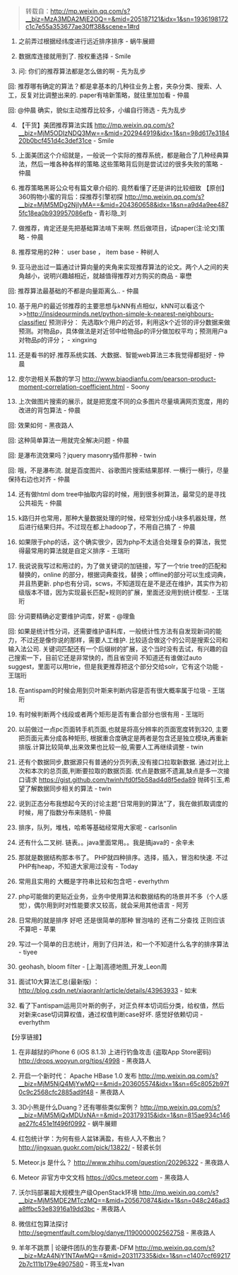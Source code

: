 > 转载自：<http://mp.weixin.qq.com/s?__biz=MzA3MDA2MjE2OQ==&mid=205187121&idx=1&sn=1936198172c1c7e55a353677ae30ff38&scene=1#rd>

1. 之前弄过根据经纬度进行远近排序排序 - 蜗牛展翅

2. 数据库连接就用到了. 按权重选择 - Smile

3. 问: 你们的推荐算法都是怎么做的啊 - 先为乱步

回: 推荐哪有确定的算法？都是拿基本的几种往业务上套，夹杂分类、搜索、人工，反复对比调整出来的. paper有啥新策略，就往里加加看 - 仲晨

回: @仲晨 确实，貌似主动推荐比较多，小编自行筛选 - 先为乱步

4. 【干货】美团推荐算法实践 http://mp.weixin.qq.com/s?__biz=MjM5ODIzNDQ3Mw==&mid=202944919&idx=1&sn=98d617e318420b0bcf451d4c3def31ce - Smile

5. 上面美团这个介绍就是，一般说一个实际的推荐系统，都是融合了几种经典算法，然后一堆各种各样的策略.这些策略背后则是尝试过的很多失败的策略 - 仲晨

6. 推荐策略黑哥公众号有篇文章介绍的. 竟然看懂了还是讲的比较细致 
【原创】360购物小蜜的背后：探推荐引擎初探 http://mp.weixin.qq.com/s?__biz=MjM5MDg2NjIyMA==&mid=204360658&idx=1&sn=a9d4a9ee4875fc18ea0b939957086efb - 青衫隐_刘

7. 做推荐，肯定还是先把基础算法啃下来啊. 然后做项目，试paper(注:论文)策略 - 仲晨

8. 推荐常用的2种： user base ， item base - 种树人

9. 亚马逊出过一篇通过计算向量的夹角来实现推荐算法的论文。两个人之间的夹角越小，说明兴趣越相近，就越值得推荐对方购买的商品 - 辜懋

回: 推荐算法最基础的不都是向量距离么.. - 仲晨

10. 基于用户的最近邻推荐的主要思想与kNN有点相似，kNN可以看这个>>http://insideourminds.net/python-simple-k-nearest-neighbours-classifier/ 
预测评分： 先选取k个用户的近邻，利用这k个近邻的评分数据来做预测。对物品p，具体做法是对近邻中给物品p的评分做加权平均；预测用户a对物品p的评分； - xingxing

11. 还是看书的好.推荐系统实践、大数据、智能web算法三本我觉得都挺好 - 仲晨

12. 皮尔逊相关系数的学习 http://www.biaodianfu.com/pearson-product-moment-correlation-coefficient.html - Soony

13. 上次做图片搜索的展示，就是把宽度不同的众多图片尽量填满网页宽度，用的改进的背包算法 - 仲晨

回: 效果如何 - 黑夜路人

回: 这种简单算法一用就完全解决问题 - 仲晨

回: 是瀑布流效果吗？jquery masonry插件那种 - twin

回: 哦，不是瀑布流. 就是百度图片、谷歌图片搜索结果那样. 一横行一横行，尽量保持右边也对齐 - 仲晨

14. 还有做html dom tree中抽取内容的时候，用到很多树算法，最常见的是寻找公共祖先 - 仲晨

15. k路归并也常用，那种大量数据处理的时候，经常划分成小块多机器处理，然后进行结果归并。不过现在都上hadoop了，不用自己搞了 - 仲晨

16. 如果限于php的话，这个确实很少，因为php不太适合处理复杂的算法，我觉得最常用的算法就是自定义排序 - 王瑞珩

17. 我说说我写过和用过的，为了做关键词的加链接，写了一个trie tree的匹配和替换的，online 的部分，根据词典查找，替换；offline的部分可以生成词典，并且热更新.
php也有分词，scws，不知道现在是不是还在维护，其实作为初级版本不错，因为实现最长匹配+规则的扩展，里面还没用到统计模型. - 王瑞珩

回: 分词要精确必定要维护词库，好累 - @理鱼

回: 如果是统计性分词，还需要维护语料库，一般统计性方法有自发现新词的能力，不过还是像你说的那样，需要人工维护.
比较适合做这个的公司是搜索公司和输入法公司.
关键词匹配还有一个后缀树的扩展，这个当时没有去试，有兴趣的自己搜索一下，目前它还是非常快的，而且省空间
不知道还有谁做过auto suggest，里面可以用trie，但是我更推荐把这个部分交给solr，它有这个功能 - 王瑞珩

18. 在antispam的时候会用到贝叶斯来判断内容是否有很大概率属于垃圾 - 王瑞珩

19. 有时候判断两个线段或者两个矩形是否有重合部分也很有用 - 王瑞珩

20. 以前做过一点pc页面转手机页面,也就是将高分辨率的页面宽度转到320, 主要把页面元素分成各种矩形, 根据重合度确定是两者是包含还是独立模块,再重新排版.计算比较简单,出来效果也比较一般,需要人工再继续调整 - twin

21. 还有个数据同步,数据源只有普通的分页列表,没有接口拉取新数据. 通过对比上次和本次的总页面,判断要拉取的数据页面. 优点是数据不遗漏,缺点是多一次接口请求
https://gist.github.com/twinh/fd0f5b58ad4d8f5eda89
抛砖引玉,希望了解数据同步相关的算法 - twin

22. 说到正态分布我想起今天的讨论主题“日常用到的算法”了，我在做抓取调度的时候，用了指数分布来随机 - 仲晨

23. 排序，队列，堆栈，哈希等基础经常用大家呢 - carlsonlin

24. 还有什么二叉树. 链表。。java里面常用。。我是搞java的 - 余辛未

25. 那就是数据结构那本书了。 PHP就四种排序。选择，插入，冒泡和快速. 不过PHP有heap，不知道大家用过没有 - Today

26. 常用且实用的 大概是字符串比较和包含吧 - everhythm

27. php可能做的更贴近业务，业务中使用算法和数据结构的场景并不多（个人感觉），偶尔用到时对性能要求又较高，就会采用其他语言 - 阿芳

28. 日常用的就是排序  好吧 还是很简单的那种  冒泡啥的   还有二分查找 正则应该不算吧 - 苹果

29. 写过一个简单的日志统计，用到了归并法，和一个不知道什么名字的排序算法 - tiyee

30. geohash, bloom filter - [上海]高德地图_开发_Leon周

31. 面试10大算法汇总(最新版) ： http://blog.csdn.net/xiaoranlr/article/details/43963933 - 如末

32. 看了下antispam运用贝叶斯的例子，对正负样本切词后分类，给权值，然后对新来case切词算权值，通过权值判断case好坏. 感觉好依赖切词 - everhythm

【分享链接】

1. 在非越狱的iPhone 6 (iOS 8.1.3) 上进行钓鱼攻击 (盗取App Store密码) http://drops.wooyun.org/tips/4998 - 黑夜路人

2. 开启一个新时代： Apache HBase 1.0 发布 http://mp.weixin.qq.com/s?__biz=MjM5NjQ4MjYwMQ==&mid=203605574&idx=1&sn=65c8052b97f0c9c2568cfc2885ad9f48 - 黑夜路人

3. 3D小熊是什么Duang？还有哪些类似案例？ http://mp.weixin.qq.com/s?__biz=MjM5MjQxMDUxNA==&mid=203179315&idx=1&sn=815ae934c146ae27fc451e1f496f0992 - 蜗牛展翅

4. 红包统计学：为何有些人盆钵满盈，有些人入不敷出？ http://jingxuan.guokr.com/pick/13822/ - 轻裘长剑

5. Meteor.js 是什么？ http://www.zhihu.com/question/20296322 - 黑夜路人

6. Meteor 非官方中文文档 https://d0cs.meteor.com - 黑夜路人

7. 沃尔玛部署超大规模生产级OpenStack环境 http://mp.weixin.qq.com/s?__biz=MjM5MDE2MTczMQ==&mid=205670874&idx=1&sn=048c246ad3a8ffbc53e83916a19dd3bc - 黑夜路人

8. 微信红包算法探讨 http://segmentfault.com/blog/danye/1190000002562758 - 黑夜路人

9. 羊年不跳票 | 论硬件团队的生存要素-DFM http://mp.weixin.qq.com/s?__biz=MzA4NjY1NTAwMQ==&mid=203117335&idx=1&sn=c1407ccf692172b7c111b179e4907580 - 蒋玉龙•Ivan
